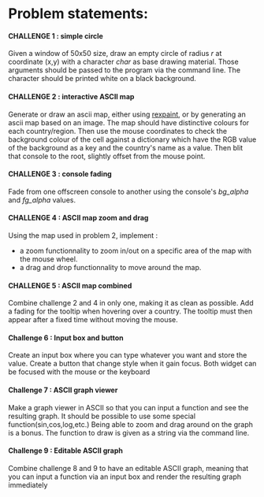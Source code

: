 Problem statements:
===================

#### CHALLENGE 1 : simple circle

Given a window of 50x50 size, draw an empty circle of radius *r* at coordinate (x,y) with a character *char* as base drawing material. Those arguments should be passed to the program via the command line. The character should be printed white on a black background.

#### CHALLENGE 2 : interactive ASCII map

Generate or draw an ascii map, either using [rexpaint](https://www.gridsagegames.com/rexpaint/), or by generating an ascii map based on an image. The map should have distinctive colours for each country/region. Then use the mouse coordinates to check the background colour of the cell against a dictionary which have the RGB value of the background as a key and the country's name as a value. Then blit that console to the root, slightly offset from the mouse point.

#### CHALLENGE 3 : console fading

Fade from one offscreen console to another  using the console's *bg_alpha* and *fg_alpha* values.

#### CHALLENGE 4 : ASCII map zoom and drag

Using the map used in problem 2, implement :
 * a zoom functionnality to zoom in/out on a specific area of the map with the mouse wheel.
 * a drag and drop functionnality to move around the map.

#### CHALLENGE 5 : ASCII map combined

Combine challenge 2 and 4 in only one, making it as clean as possible.
Add a fading for the tooltip when hovering over a country. The tooltip must then appear after a fixed time without moving the mouse.

#### Challenge 6 : Input box and button

Create an input box where you can type whatever you want and store the value.
Create a button that change style when it gain focus.
Both widget can be focused with the mouse or the keyboard

#### Challenge 7 : ASCII graph viewer

Make a graph viewer in ASCII so that you can input a function and see the resulting graph. It should be possible to use some special function(sin,cos,log,etc.)
Being able to zoom and drag around on the graph is a bonus.
The function to draw is given as a string via the command line.

#### Challenge 9 : Editable ASCII graph

Combine challenge 8 and 9 to have an editable ASCII graph, meaning that you can input a function via an input box and render the resulting graph immediately
